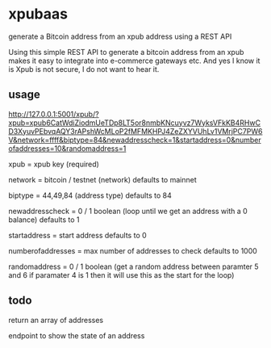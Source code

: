 # xpubaas
generate a Bitcoin address from an xpub address using a REST API


Using this simple REST API to generate a bitcoin address from an xpub makes it easy to integrate into e-commerce gateways etc.  And yes I know it is Xpub is 
not secure, I do not want to hear it.

## usage

http://127.0.0.1:5001/xpub/?xpub=xpub6CatWdiZiodmUeTDp8LT5or8nmbKNcuyvz7WyksVFkKB4RHwCD3XyuvPEbvqAQY3rAPshWcMLoP2fMFMKHPJ4ZeZXYVUhLv1VMrjPC7PW6V&network=ffff&biptype=84&newaddresscheck=1&startaddress=0&numberofaddresses=10&randomaddress=1

xpub = xpub key (required)

network = bitcoin / testnet (network) defaults to mainnet

biptype = 44,49,84 (address type) defaults to 84

newaddresscheck = 0 / 1 boolean (loop until we get an address with a 0 balance) defaults to 1

startaddress = start address defaults to 0

numberofaddresses = max number of addresses to check defaults to 1000

randomaddress = 0 / 1 boolean (get a random address between paramter 5 and 6 if paramater 4 is 1 then it will use this as the start for the loop) 

## todo

return an array of addresses

endpoint to show the state of an address


